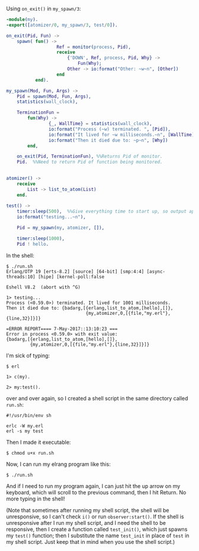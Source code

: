 Using `on_exit()` in `my_spawn/3`:

```erlang
-module(my).
-export([atomizer/0, my_spawn/3, test/0]).

on_exit(Pid, Fun) ->
    spawn( fun() ->
                   Ref = monitor(process, Pid),
                   receive 
                       {'DOWN', Ref, process, Pid, Why} ->
                           Fun(Why);
                       Other -> io:format("Other: ~w~n", [Other])
                   end
           end).

my_spawn(Mod, Fun, Args) ->
    Pid = spawn(Mod, Fun, Args),
    statistics(wall_clock),

    TerminationFun = 
        fun(Why) ->
                {_, WallTime} = statistics(wall_clock),
                io:format("Process (~w) terminated. ", [Pid]),
                io:format("It lived for ~w milliseconds.~n", [WallTime]),
                io:format("Then it died due to: ~p~n", [Why])
        end,

    on_exit(Pid, TerminationFun), %%Returns Pid of monitor.
    Pid.  %%Need to return Pid of function being monitored.

    
atomizer() ->
    receive
        List -> list_to_atom(List)
    end.
    
test() ->
    timer:sleep(500),  %%Give everything time to start up, so output appears after 1> prompt.
    io:format("testing...~n"),

    Pid = my_spawn(my, atomizer, []),

    timer:sleep(1000),
    Pid ! hello.

```

In the shell:
```
$ ./run.sh
Erlang/OTP 19 [erts-8.2] [source] [64-bit] [smp:4:4] [async-threads:10] [hipe] [kernel-poll:false

Eshell V8.2  (abort with ^G)

1> testing...
Process (<0.59.0>) terminated. It lived for 1001 milliseconds.
Then it died due to: {badarg,[{erlang,list_to_atom,[hello],[]},
                              {my,atomizer,0,[{file,"my.erl"},{line,32}]}]}

=ERROR REPORT==== 7-May-2017::13:10:23 ===
Error in process <0.59.0> with exit value:
{badarg,[{erlang,list_to_atom,[hello],[]},
         {my,atomizer,0,[{file,"my.erl"},{line,32}]}]}
```

I'm sick of typing:

```
$ erl

1> c(my).

2> my:test().

```
over and over again, so I created a shell script in the same directory called `run.sh`:

```
#!/usr/bin/env sh

erlc -W my.erl
erl -s my test
```

Then I made it executable:
```
$ chmod u+x run.sh
```
Now, I can run my elrang program like this:
```
$ ./run.sh
```
And if I need to run my program again, I can just hit the up arrow on my keyboard, which will scroll to the previous command, then I hit Return.  No more typing in the shell!  

(Note that sometimes after running my shell script, the shell will be unresponsive, so I can't check `i()` or run `observer:start()`.  If the shell is unresponsive after I run my shell script, and I need the shell to be responsive, then I create a function called `test_init()`, which just spawns my `test()` function; then I substitute the name `test_init` in place of `test` in my shell script.  Just keep that in mind when you use the shell script.) 
